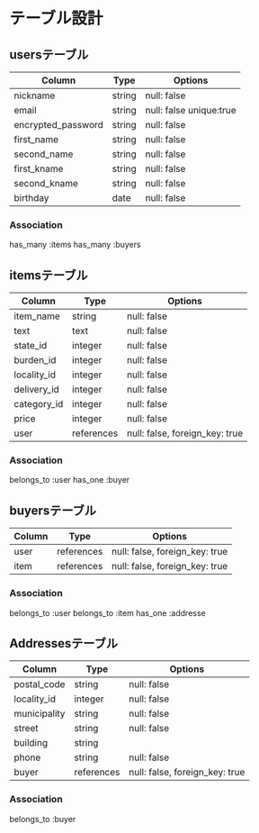 # テーブル設計

##  usersテーブル

| Column             | Type   | Options                 |
| ------------------ | ------ | ----------------------- |
| nickname           | string | null: false             |
| email              | string | null: false unique:true |
| encrypted_password | string | null: false             |
| first_name         | string | null: false             |
| second_name        | string | null: false             |
| first_kname        | string | null: false             |
| second_kname       | string | null: false             |
| birthday           | date   | null: false             |

### Association
has_many :items
has_many :buyers


##  itemsテーブル

| Column      | Type       | Options                        |
| ----------- | ---------- | ------------------------------ |
| item_name   | string     | null: false                    |
| text        | text       | null: false                    |
| state_id    | integer    | null: false                    |
| burden_id   | integer    | null: false                    |
| locality_id | integer    | null: false                    |
| delivery_id | integer    | null: false                    |
| category_id | integer    | null: false                    |
| price       | integer    | null: false                    |
| user        | references | null: false, foreign_key: true |

### Association
belongs_to :user
has_one :buyer

##  buyersテーブル

| Column       | Type        | Options                        |
| ------------ | ----------- | ------------------------------ |
| user         | references  | null: false, foreign_key: true |
| item         | references  | null: false, foreign_key: true |

### Association
belongs_to :user
belongs_to :item
has_one :addresse

##  Addressesテーブル

| Column       | Type       | Options                        |
| ------------ | ---------- | ------------------------------ |
| postal_code  | string     | null: false                    |
| locality_id  | integer    | null: false                    |
| municipality | string     | null: false                    |
| street       | string     | null: false                    |
| building     | string     |                                |
| phone        | string     | null: false                    |
| buyer        | references | null: false, foreign_key: true |

### Association
belongs_to :buyer